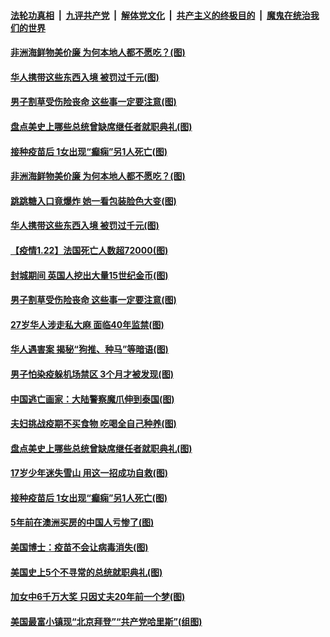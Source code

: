 ####  [法轮功真相](../../../../basic/blob/master/README.md?t=01232130) &nbsp;|&nbsp; [九评共产党](../../../../9ping.md/blob/master/README.md?t=01232130) &nbsp;|&nbsp; [解体党文化](../../../../jtdwh.md/blob/master/README.md?t=01232130)  &nbsp;|&nbsp; [共产主义的终极目的](../../../../gczydzjmd.md/blob/master/README.md?t=01232130) &nbsp;|&nbsp; [魔鬼在统治我们的世界](../../../../mgztzwmdsj.md/blob/master/README.md?t=01232130) 

#### [非洲海鲜物美价廉 为何本地人都不愿吃？(图)](../pages/p3/959155.md?t=01232130) 

#### [华人携带这些东西入境 被罚过千元(图)](../pages/p3/959904.md?t=01232130) 

#### [男子割草受伤险丧命 这些事一定要注意(图)](../pages/p3/960008.md?t=01232130) 


#### [盘点美史上哪些总统曾缺席继任者就职典礼(图)](../pages/p3/959896.md?t=01232130) 

#### [接种疫苗后 1女出现“癫痫”另1人死亡(图)](../pages/p3/959882.md?t=01232130) 

#### [非洲海鲜物美价廉 为何本地人都不愿吃？(图)](../pages/p3/959155.md?t=01232130) 

#### [跳跳糖入口竟爆炸 她一看包装脸色大变(图)](../pages/p3/960052.md?t=01232130) 

#### [华人携带这些东西入境 被罚过千元(图)](../pages/p3/959904.md?t=01232130) 

#### [【疫情1.22】法国死亡人数超72000(图)](../pages/p3/958875.md?t=01232130) 

#### [封城期间 英国人挖出大量15世纪金币(图)](../pages/p3/960003.md?t=01232130) 

#### [男子割草受伤险丧命 这些事一定要注意(图)](../pages/p3/960008.md?t=01232130) 

#### [27岁华人涉走私大麻 面临40年监禁(图)](../pages/p3/960002.md?t=01232130) 

#### [华人遇害案 揭秘“狗推、种马”等暗语(图)](../pages/p3/959992.md?t=01232130) 

#### [男子怕染疫躲机场禁区 3个月才被发现(图)](../pages/p3/959956.md?t=01232130) 

#### [中国逃亡画家：大陆警察魔爪伸到泰国(图)](../pages/p3/959868.md?t=01232130) 


#### [夫妇挑战疫期不买食物 吃喝全自己种养(图)](../pages/p3/959910.md?t=01232130) 

#### [盘点美史上哪些总统曾缺席继任者就职典礼(图)](../pages/p3/959896.md?t=01232130) 

#### [17岁少年迷失雪山 用这一招成功自救(图)](../pages/p3/959897.md?t=01232130) 

#### [接种疫苗后 1女出现“癫痫”另1人死亡(图)](../pages/p3/959882.md?t=01232130) 

#### [5年前在澳洲买房的中国人亏惨了(图)](../pages/p3/959874.md?t=01232130) 

#### [美国博士：疫苗不会让病毒消失(图)](../pages/p3/959867.md?t=01232130) 

#### [美国史上5个不寻常的总统就职典礼(图)](../pages/p3/959797.md?t=01232130) 

#### [加女中6千万大奖 只因丈夫20年前一个梦(图)](../pages/p3/959795.md?t=01232130) 

#### [美国最富小镇现“北京拜登”“共产党哈里斯”(组图)](../pages/p3/959793.md?t=01232130) 

